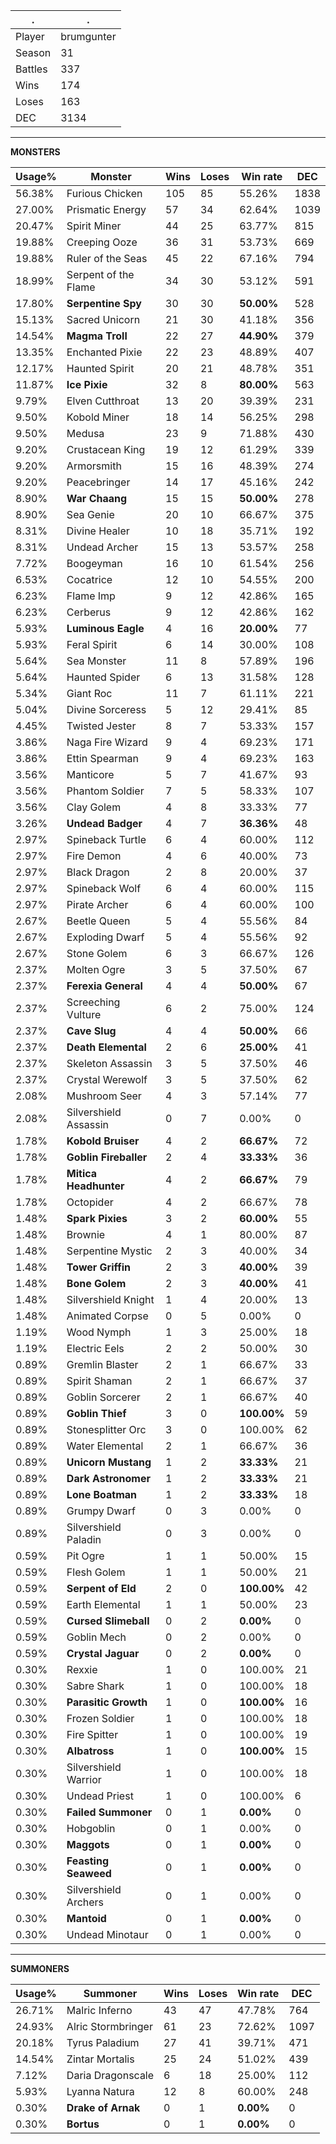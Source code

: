 .|.
|-|-
Player|brumgunter
Season|31
Battles|337
Wins|174
Loses|163
DEC|3134

---
**MONSTERS**

Usage%|Monster|Wins|Loses|Win rate|DEC|
-|-|-|-|-|-|
56.38%|Furious Chicken|105|85|55.26%|1838|
27.00%|Prismatic Energy|57|34|62.64%|1039|
20.47%|Spirit Miner|44|25|63.77%|815|
19.88%|Creeping Ooze|36|31|53.73%|669|
19.88%|Ruler of the Seas|45|22|67.16%|794|
18.99%|Serpent of the Flame|34|30|53.12%|591|
17.80%|**Serpentine Spy**|30|30|**50.00%**|528|
15.13%|Sacred Unicorn|21|30|41.18%|356|
14.54%|**Magma Troll**|22|27|**44.90%**|379|
13.35%|Enchanted Pixie|22|23|48.89%|407|
12.17%|Haunted Spirit|20|21|48.78%|351|
11.87%|**Ice Pixie**|32|8|**80.00%**|563|
9.79%|Elven Cutthroat|13|20|39.39%|231|
9.50%|Kobold Miner|18|14|56.25%|298|
9.50%|Medusa|23|9|71.88%|430|
9.20%|Crustacean King|19|12|61.29%|339|
9.20%|Armorsmith|15|16|48.39%|274|
9.20%|Peacebringer|14|17|45.16%|242|
8.90%|**War Chaang**|15|15|**50.00%**|278|
8.90%|Sea Genie|20|10|66.67%|375|
8.31%|Divine Healer|10|18|35.71%|192|
8.31%|Undead Archer|15|13|53.57%|258|
7.72%|Boogeyman|16|10|61.54%|256|
6.53%|Cocatrice|12|10|54.55%|200|
6.23%|Flame Imp|9|12|42.86%|165|
6.23%|Cerberus|9|12|42.86%|162|
5.93%|**Luminous Eagle**|4|16|**20.00%**|77|
5.93%|Feral Spirit|6|14|30.00%|108|
5.64%|Sea Monster|11|8|57.89%|196|
5.64%|Haunted Spider|6|13|31.58%|128|
5.34%|Giant Roc|11|7|61.11%|221|
5.04%|Divine Sorceress|5|12|29.41%|85|
4.45%|Twisted Jester|8|7|53.33%|157|
3.86%|Naga Fire Wizard|9|4|69.23%|171|
3.86%|Ettin Spearman|9|4|69.23%|163|
3.56%|Manticore|5|7|41.67%|93|
3.56%|Phantom Soldier|7|5|58.33%|107|
3.56%|Clay Golem|4|8|33.33%|77|
3.26%|**Undead Badger**|4|7|**36.36%**|48|
2.97%|Spineback Turtle|6|4|60.00%|112|
2.97%|Fire Demon|4|6|40.00%|73|
2.97%|Black Dragon|2|8|20.00%|37|
2.97%|Spineback Wolf|6|4|60.00%|115|
2.97%|Pirate Archer|6|4|60.00%|100|
2.67%|Beetle Queen|5|4|55.56%|84|
2.67%|Exploding Dwarf|5|4|55.56%|92|
2.67%|Stone Golem|6|3|66.67%|126|
2.37%|Molten Ogre|3|5|37.50%|67|
2.37%|**Ferexia General**|4|4|**50.00%**|67|
2.37%|Screeching Vulture|6|2|75.00%|124|
2.37%|**Cave Slug**|4|4|**50.00%**|66|
2.37%|**Death Elemental**|2|6|**25.00%**|41|
2.37%|Skeleton Assassin|3|5|37.50%|46|
2.37%|Crystal Werewolf|3|5|37.50%|62|
2.08%|Mushroom Seer|4|3|57.14%|77|
2.08%|Silvershield Assassin|0|7|0.00%|0|
1.78%|**Kobold Bruiser**|4|2|**66.67%**|72|
1.78%|**Goblin Fireballer**|2|4|**33.33%**|36|
1.78%|**Mitica Headhunter**|4|2|**66.67%**|79|
1.78%|Octopider|4|2|66.67%|78|
1.48%|**Spark Pixies**|3|2|**60.00%**|55|
1.48%|Brownie|4|1|80.00%|87|
1.48%|Serpentine Mystic|2|3|40.00%|34|
1.48%|**Tower Griffin**|2|3|**40.00%**|39|
1.48%|**Bone Golem**|2|3|**40.00%**|41|
1.48%|Silvershield Knight|1|4|20.00%|13|
1.48%|Animated Corpse|0|5|0.00%|0|
1.19%|Wood Nymph|1|3|25.00%|18|
1.19%|Electric Eels|2|2|50.00%|30|
0.89%|Gremlin Blaster|2|1|66.67%|33|
0.89%|Spirit Shaman|2|1|66.67%|37|
0.89%|Goblin Sorcerer|2|1|66.67%|40|
0.89%|**Goblin Thief**|3|0|**100.00%**|59|
0.89%|Stonesplitter Orc|3|0|100.00%|62|
0.89%|Water Elemental|2|1|66.67%|36|
0.89%|**Unicorn Mustang**|1|2|**33.33%**|21|
0.89%|**Dark Astronomer**|1|2|**33.33%**|21|
0.89%|**Lone Boatman**|1|2|**33.33%**|18|
0.89%|Grumpy Dwarf|0|3|0.00%|0|
0.89%|Silvershield Paladin|0|3|0.00%|0|
0.59%|Pit Ogre|1|1|50.00%|15|
0.59%|Flesh Golem|1|1|50.00%|21|
0.59%|**Serpent of Eld**|2|0|**100.00%**|42|
0.59%|Earth Elemental|1|1|50.00%|23|
0.59%|**Cursed Slimeball**|0|2|**0.00%**|0|
0.59%|Goblin Mech|0|2|0.00%|0|
0.59%|**Crystal Jaguar**|0|2|**0.00%**|0|
0.30%|Rexxie|1|0|100.00%|21|
0.30%|Sabre Shark|1|0|100.00%|18|
0.30%|**Parasitic Growth**|1|0|**100.00%**|16|
0.30%|Frozen Soldier|1|0|100.00%|18|
0.30%|Fire Spitter|1|0|100.00%|19|
0.30%|**Albatross**|1|0|**100.00%**|15|
0.30%|Silvershield Warrior|1|0|100.00%|18|
0.30%|Undead Priest|1|0|100.00%|6|
0.30%|**Failed Summoner**|0|1|**0.00%**|0|
0.30%|Hobgoblin|0|1|0.00%|0|
0.30%|**Maggots**|0|1|**0.00%**|0|
0.30%|**Feasting Seaweed**|0|1|**0.00%**|0|
0.30%|Silvershield Archers|0|1|0.00%|0|
0.30%|**Mantoid**|0|1|**0.00%**|0|
0.30%|Undead Minotaur|0|1|0.00%|0|

---
**SUMMONERS**

Usage%|Summoner|Wins|Loses|Win rate|DEC|
-|-|-|-|-|-|
26.71%|Malric Inferno|43|47|47.78%|764|
24.93%|Alric Stormbringer|61|23|72.62%|1097|
20.18%|Tyrus Paladium|27|41|39.71%|471|
14.54%|Zintar Mortalis|25|24|51.02%|439|
7.12%|Daria Dragonscale|6|18|25.00%|112|
5.93%|Lyanna Natura|12|8|60.00%|248|
0.30%|**Drake of Arnak**|0|1|**0.00%**|0|
0.30%|**Bortus**|0|1|**0.00%**|0|
